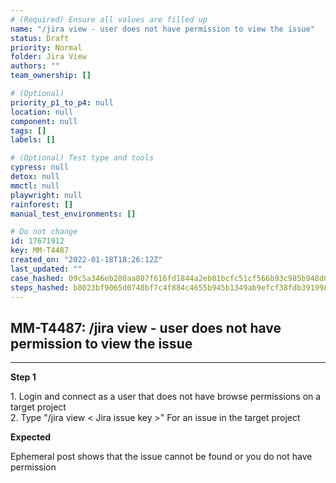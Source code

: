 ```yaml
---
# (Required) Ensure all values are filled up
name: "/jira view - user does not have permission to view the issue"
status: Draft
priority: Normal
folder: Jira View
authors: ""
team_ownership: []

# (Optional)
priority_p1_to_p4: null
location: null
component: null
tags: []
labels: []

# (Optional) Test type and tools
cypress: null
detox: null
mmctl: null
playwright: null
rainforest: []
manual_test_environments: []

# Do not change
id: 17671912
key: MM-T4487
created_on: "2022-01-18T18:26:12Z"
last_updated: ""
case_hashed: 09c5a346eb280aa807f616fd1844a2eb81bcfc51cf566b93c985b948d0454750d2875477d85ad8c39e05c20fd7b6e5ee
steps_hashed: b8023bf9065d0748bf7c4f884c4655b945b1349ab9efcf38fdb3919980d8f57ca157b5154d839bb3147713b6cfb6692e
---
```


<!-- (Auto-generated) Based on frontmatter's "key" and "name" -->

## MM-T4487: /jira view - user does not have permission to view the issue

---

**Step 1**

1\. Login and connect as a user that does not have browse permissions on a target project\
2\. Type "/jira view < Jira issue key >" For an issue in the target project

**Expected**

Ephemeral post shows that the issue cannot be found or you do not have permission
